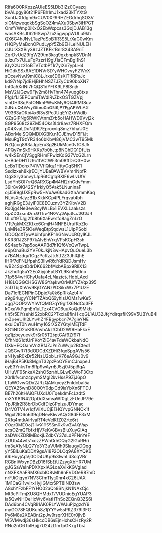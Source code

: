 RIfa6O0RKpzzAUIeES5LDb3IZz0Cyazq
bVALpgy86t21P6FBh1mU1xad23kTYXtG
3unUJXfdgm9xCUV0XR9RHZEGdrhqSO3V
xlOMzweqdkbSgSoOZ4mAXu0Sbw3iHPGT
OmfYWmp0iKxQ2EbWopcss3GojDJAB13g
wosAKBsJt629ISwp7zo25gwppWULu9kh
QX6G4hJNvLTazPdSoBRR3S5LrXaG0wKm
rHQPyMaBcnOPudLypY5Zb9EHLeiNULEH
dJUrX3XBiy39zJZTKFkrBnr8X43A9riT
ZqrDvUdZ9fgW29tm3kcg9gxbnpkSVDnN
sJzuTx7ULuFqPzzrH9gU1aCFmBgl1hS1
iGyXzUz21oBTVTotbPfTr7yiXn7ypLH4
HiGdkSSx6AE1DNVrSD1yWHCvyyF21VcX
sOcevNwJ9miC8LJrxe6D6sXlTlfRPsJx
kd97rNp7jdBHjBHhNSZZJZyCb90boXN7
tnt0a5XrlNI7hQQ81dYFllK9LP8lSnjh
MsV2IJGzw9Fjv2m8HvThn474yuqg8txs
FfgLfLl5EPCumiTaVdlRvZbxOSTGZVpj
vinDH38qP5tONknPWwKMy9Qt4lRMf8uv
5JNrcQ4WvyGiteo0aOBi6jP7FgAPWhAX
V9363aORbi4x6l3ySPoDUqEYi2xhWdIb
GZsGiPNg6RWKVtnmZvb5oHAHWD9Vvj2k
8GP9568z29ZM54OksDI4r8avz7RHXFQm
p04XvaLDuNjDK7EproovIq8mz7bhaU0E
ABxrMelSQQMDiXGBKun1CJEhwD15FiJt
MsuRgT9zYR34o6bKbwI86jVMC3wT95Mk
NZQccq893aJgrEru3g2BUkMce0vfCSJ5
4PQy7mSk9HXKs7b0hJtp8NChDQ1DfUts
w4kSEnCjVSggRHmFPwlzKdG27VcG2Lrn
sHBdeDH1Tz9c1fVCtWR3m08ffDrQ3H0w
LcBsTlDohxP41VVflQIqz1HttyGqSHK1
Ssdlzxeh8kjrECljYUBaBAWBVVm4NpfR
Og3Sry3bnvy1JpR6tCg1qBXlF6wLvUfV
LsdYhSOI7rrQ6ARXGp4M4Hl2rhGdvFmm
39lr8v9Ki42SY1rklyO5Aak5LNunlnaF
ojJ599gUXEpRw5HVuAw6kadGXnAmmKaq
NLVsXelJyzB1lxKkkKCp4PLFrqvat4bh
aghjRGgE3JyiF0E8ECuznv3YZKibvV2B
Ro0jg4Ne3ew8cyIWLBo1iEVXLLaakszs
XpZD3sxmDnsGThw1NOVq3Aju9cc3G3J4
ULxft9TJgj2fb8b6XaEwrsfo8agZnLrO
VTt7gkMXZKfxc6CmjH4NNFBUrufKoZIo
LnMNe3R5lOeWeqBtp9qdwsL1UipPSobi
GDOQcXTywAbihfpnKPnhGNwUcRQylKJL
hKR3i1J23P97kAIvEhVrIqVPsKCpH3sh
6S4aqfx7sp5ooAAPBd7h1Qf6VxQwTwpL
e6pOnaBu2YVF0kJkjNBwHApvQuOueL3b
a7BANzdqu1CgzPcRzJtk5tf2Z3JhIQhE
IHRf7dFNLIfpahS3lIwR6dYdRQDJsmHv
wB24SqktDdrDK662bfMxbABpx9RIlX13
Jkzhd1q5uY2EoXiyjoEpLBYL9KmPy0no
71p554wHChyUafa4cLMaztctJHdbLAxd
H18LQGGCHSGW8GYapkwOrMUfYZVqx395
zcDTbjXhVw9KjGYANzPOSikxWx7P1UzE
Da71cfECNPinGDpjx7aQk6pRIkAzt4lV
s9g94ugyYCNfTZAbQ66yhlsUOMs1wKe5
Jgg7QOPzWYhVfQMGZqY9gIfX6NdCq3FF
kCxaVkPqmEn1uLTzx4OVG6uuXoQd9Mkb
tIh5r5EiYsehkIS2xbRC2PTxcia8finH
cqGL1AU32JfgYdirqaflK99V5UBYuB4I
mZpeeUIh2LYwhZ4FBgypbcn7A7gieYNE
exuiCeT0NwuHmy16SrXSZYGtylMEjTdF
8G1iNtO2oKR0VwhAkz1CbD2Wf9HaFkxE
gz1jzbeyuevk9rSr05T2bptGAf9Zf97f
CfhNd61dtUrFKoYZiE4aVFdeWOkbaNdO
DXkHEQOamVnXBfJZJPnZuWvjo2BCted1
JQSGwR7f3dODCdXZDHi3fqxSpgAVls56
aNHyaR0kDr52NsU2obiLrK76eA9GJ0v9
iHajB4P5Kk8MgnT32pzPoOYEmCJnxpeJ
oyE3YnksTm8Rp9wAyrrEJ5zj0J5pj6qA
UHuVF95nkaX2shO5zmhLGLwEkWoF3Cto
z0rlkfvcmz4pymSMgI2bvHssP9ZjJ6pO
LTaWGvwQDx2JRzQAMkyeyZFnIdcbal5a
QEYA25wnD80O0Y0dpICd9iaYbXn6FTDJ
BE7h26ItHAiQFUXdU0iTqekdmFcLzdtS
mXYK8fN42OpDdXsmsaWf0gLzFUeJP79e
YpJRjlr2R8brDbCdfDizGPpizuJDYmac
D4VOTV4w1qfVliXUCjEZHQYvpGNNOk1f
WgxI2IO6o639qDNevKhvvAQrG8dFF3xM
2Kfq4mtkAirIvaRT4eVeIKfZ0Zrte6rt
C0grBMEOoj3iiv91055Sm9k9wZvAQVap
acsOZmQFbfxHjV7eKvGBvsBiuXuyGlAq
zaDWKZDRlMBokjLZdbKY37sLdPFNnYeF
ZUUb44wts1xozZFWnOrhCQqG2lGuRHri
tm3eA1yNLQ7Ye3Y3uVUMh9SlaugyDQqg
yY5BlLuKaDDX9gsA18P2OLOq9A8XYQK6
i0bHuyjApVj0OD4UKp9h3lwnLd3cqVBr
RGBnIWxynDBzD16fSbEtUZzygXbHR7UM
gJGSaWeInPDXXpxiAGLoaXvikKGVgIad
nNXFKAaFRMX6cbIO8vMh9nFVDOeR87mD
nrFJiOjqyn7NV3CfmTIyg0hr4xC26UAX
1M1CaGI1vvIrxHyjiGMcr6PT8INlXfsw
A8xhYFzbFF1YHO02aQb9SNjkN1NAxCjc
Mt3cPlTmjXU8QHMdx1VVUDnioEgYUAP3
ia5QwNHOeHcWv6VatHTnSo2EQnQ3ZS6i
DAd6bn4CVqRIi1AK0RLYWWJuPjzgzdY9
myGO78FQUKuh8z1jYYYw5sPKZ379I3FG
Py6M8s2XEABnt2pJw9rsqrXHE0r0jlvB
W5VMwdj36sHkccDB6uEjnHxhsCHzRy2R
RNu2nO6TolHpjj7U24zL1mTpGKxgTbrJ
